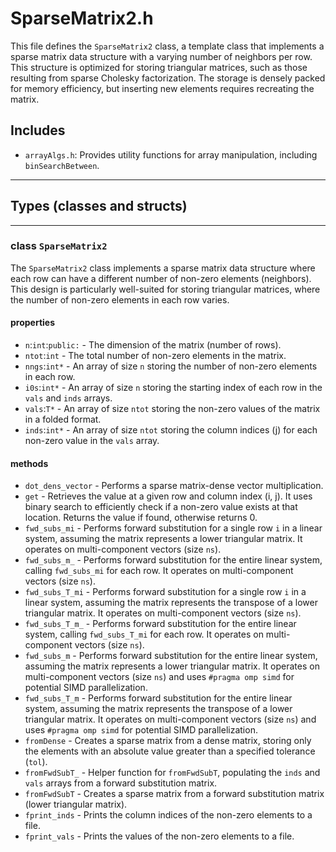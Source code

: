 # SparseMatrix2.h

This file defines the `SparseMatrix2` class, a template class that implements a sparse matrix data structure with a varying number of neighbors per row. This structure is optimized for storing triangular matrices, such as those resulting from sparse Cholesky factorization. The storage is densely packed for memory efficiency, but inserting new elements requires recreating the matrix.

## Includes

- `arrayAlgs.h`: Provides utility functions for array manipulation, including `binSearchBetween`.

---
## Types (classes and structs)
---

### class `SparseMatrix2`

The `SparseMatrix2` class implements a sparse matrix data structure where each row can have a different number of non-zero elements (neighbors). This design is particularly well-suited for storing triangular matrices, where the number of non-zero elements in each row varies.

#### properties

- `n`:`int`:`public:` - The dimension of the matrix (number of rows).
- `ntot`:`int` - The total number of non-zero elements in the matrix.
- `nngs`:`int*` - An array of size `n` storing the number of non-zero elements in each row.
- `i0s`:`int*` - An array of size `n` storing the starting index of each row in the `vals` and `inds` arrays.
- `vals`:`T*` - An array of size `ntot` storing the non-zero values of the matrix in a folded format.
- `inds`:`int*` - An array of size `ntot` storing the column indices (j) for each non-zero value in the `vals` array.

#### methods

- `dot_dens_vector` - Performs a sparse matrix-dense vector multiplication.
- `get` - Retrieves the value at a given row and column index (i, j). It uses binary search to efficiently check if a non-zero value exists at that location. Returns the value if found, otherwise returns 0.
- `fwd_subs_mi` - Performs forward substitution for a single row `i` in a linear system, assuming the matrix represents a lower triangular matrix. It operates on multi-component vectors (size `ns`).
- `fwd_subs_m_` - Performs forward substitution for the entire linear system, calling `fwd_subs_mi` for each row. It operates on multi-component vectors (size `ns`).
- `fwd_subs_T_mi` - Performs forward substitution for a single row `i` in a linear system, assuming the matrix represents the transpose of a lower triangular matrix. It operates on multi-component vectors (size `ns`).
- `fwd_subs_T_m_` - Performs forward substitution for the entire linear system, calling `fwd_subs_T_mi` for each row. It operates on multi-component vectors (size `ns`).
- `fwd_subs_m` - Performs forward substitution for the entire linear system, assuming the matrix represents a lower triangular matrix. It operates on multi-component vectors (size `ns`) and uses `#pragma omp simd` for potential SIMD parallelization.
- `fwd_subs_T_m` - Performs forward substitution for the entire linear system, assuming the matrix represents the transpose of a lower triangular matrix. It operates on multi-component vectors (size `ns`) and uses `#pragma omp simd` for potential SIMD parallelization.
- `fromDense` - Creates a sparse matrix from a dense matrix, storing only the elements with an absolute value greater than a specified tolerance (`tol`).
- `fromFwdSubT_` - Helper function for `fromFwdSubT`, populating the `inds` and `vals` arrays from a forward substitution matrix.
- `fromFwdSubT` - Creates a sparse matrix from a forward substitution matrix (lower triangular matrix).
- `fprint_inds` - Prints the column indices of the non-zero elements to a file.
- `fprint_vals` - Prints the values of the non-zero elements to a file.